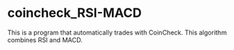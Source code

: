 # coincheck_RSI-MACD
This is a program that automatically trades with CoinCheck. This algorithm combines RSI and MACD.
